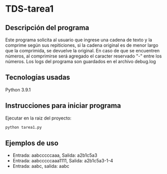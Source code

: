 # TDS-tarea1

## Descripción del programa

Este programa solicita al usuario que ingrese una cadena de texto y la comprime según sus repiticiones, si la cadena original es de menor largo que la comprimida, se devuelve la original.
En caso de que se encuentren números, al comprimirse será agregado el caracter reservado "-" entre los números.
Los logs del programa son guardados en el archivo debug.log

## Tecnologías usadas

Python 3.9.1

## Instrucciones para iniciar programa

Ejecutar en la raiz del proyecto:

```bash
python tarea1.py
```

## Ejemplos de uso

- Entrada: aabcccccaaa, Salida: a2b1c5a3
- Entrada: aabcccccaaa1111, Salida: a2b1c5a3-1-4
- Entrada: aabc, salida: aabc
